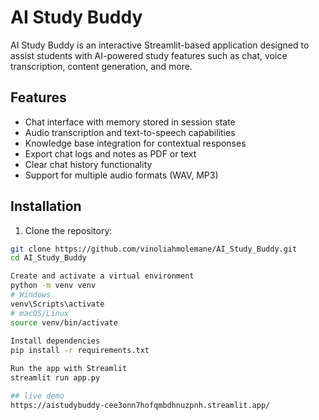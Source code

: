 # AI Study Buddy

AI Study Buddy is an interactive Streamlit-based application designed to assist students with AI-powered study features such as chat, voice transcription, content generation, and more.

## Features

- Chat interface with memory stored in session state
- Audio transcription and text-to-speech capabilities
- Knowledge base integration for contextual responses
- Export chat logs and notes as PDF or text
- Clear chat history functionality
- Support for multiple audio formats (WAV, MP3)

## Installation

1. Clone the repository:

```bash
git clone https://github.com/vinoliahmolemane/AI_Study_Buddy.git
cd AI_Study_Buddy

Create and activate a virtual environment
python -m venv venv
# Windows
venv\Scripts\activate
# macOS/Linux
source venv/bin/activate
 
Install dependencies
pip install -r requirements.txt

Run the app with Streamlit
streamlit run app.py

## live demo
https://aistudybuddy-cee3onn7hofqmbdhnuzpnh.streamlit.app/
